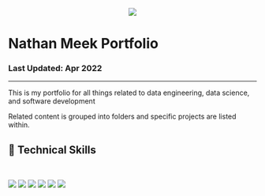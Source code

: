 <p align="center">
  <img width=”200" height=”200" src=”https://user-images.githubusercontent.com/11877105/171330017-84def4a4-b4d7-4611-8d9c-48db1f18a5c8.png">
</p>

# Nathan Meek Portfolio

### Last Updated: Apr 2022

---

This is my portfolio for all things related to data engineering, data science, and software development

Related content is grouped into folders and specific projects are listed within.

## 💼 Technical Skills

</br>

![](https://img.shields.io/badge/Tools-React-informational?style=flat&logo=React&color=F24E1E)
![](https://img.shields.io/badge/Tools-NPM-informational?style=flat&logo=NPM&color=CB3837)
![](https://img.shields.io/badge/Tools-Heroku-informational?style=flat&logo=Heroku&color=430098)
![](https://img.shields.io/badge/Tools-Netlify-informational?style=flat&logo=netlify&color=00C7B7)
![](https://img.shields.io/badge/Tools-Git-informational?style=flat&logo=Git&color=F05032)
![](https://img.shields.io/badge/Tools-GitHub-informational?style=flat&logo=GitHub&color=181717)

<!-- [![Anurag's github stats](https://github-readme-stats.vercel.app/api?username=1nm1)](https://github.com/1nm1) -->
